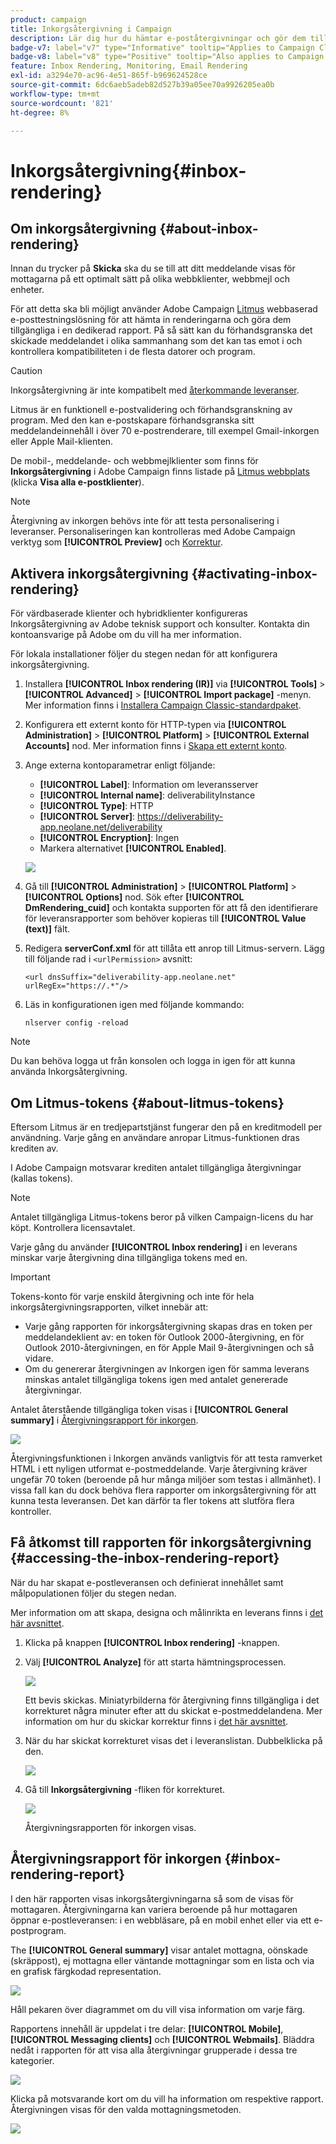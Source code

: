 ```yaml
---
product: campaign
title: Inkorgsåtergivning i Campaign
description: Lär dig hur du hämtar e-poståtergivningar och gör dem tillgängliga i en dedikerad rapport
badge-v7: label="v7" type="Informative" tooltip="Applies to Campaign Classic v7"
badge-v8: label="v8" type="Positive" tooltip="Also applies to Campaign v8"
feature: Inbox Rendering, Monitoring, Email Rendering
exl-id: a3294e70-ac96-4e51-865f-b969624528ce
source-git-commit: 6dc6aeb5adeb82d527b39a05ee70a9926205ea0b
workflow-type: tm+mt
source-wordcount: '821'
ht-degree: 8%

---
```


# Inkorgsåtergivning{#inbox-rendering}



## Om inkorgsåtergivning {#about-inbox-rendering}

Innan du trycker på **Skicka** ska du se till att ditt meddelande visas för mottagarna på ett optimalt sätt på olika webbklienter, webbmejl och enheter.

För att detta ska bli möjligt använder Adobe Campaign [Litmus](https://litmus.com/email-testing) webbaserad e-posttestningslösning för att hämta in renderingarna och göra dem tillgängliga i en dedikerad rapport. På så sätt kan du förhandsgranska det skickade meddelandet i olika sammanhang som det kan tas emot i och kontrollera kompatibiliteten i de flesta datorer och program.

>[!CAUTION]
>Inkorgsåtergivning är inte kompatibelt med [återkommande leveranser](communication-channels.md#recurring-delivery).

Litmus är en funktionell e-postvalidering och förhandsgranskning av program. Med den kan e-postskapare förhandsgranska sitt meddelandeinnehåll i över 70 e-postrenderare, till exempel Gmail-inkorgen eller Apple Mail-klienten.

De mobil-, meddelande- och webbmejlklienter som finns för **Inkorgsåtergivning** i Adobe Campaign finns listade på [Litmus webbplats](https://litmus.com/email-testing) (klicka **Visa alla e-postklienter**).

>[!NOTE]
>
>Återgivning av inkorgen behövs inte för att testa personalisering i leveranser. Personaliseringen kan kontrolleras med Adobe Campaign verktyg som **[!UICONTROL Preview]** och [Korrektur](steps-validating-the-delivery.md#sending-a-proof).

## Aktivera inkorgsåtergivning {#activating-inbox-rendering}

För värdbaserade klienter och hybridklienter konfigureras Inkorgsåtergivning av Adobe teknisk support och konsulter. Kontakta din kontoansvarige på Adobe om du vill ha mer information.

För lokala installationer följer du stegen nedan för att konfigurera inkorgsåtergivning.

1. Installera **[!UICONTROL Inbox rendering (IR)]** via **[!UICONTROL Tools]** > **[!UICONTROL Advanced]** > **[!UICONTROL Import package]** -menyn. Mer information finns i [Installera Campaign Classic-standardpaket](../../installation/using/installing-campaign-standard-packages.md).
1. Konfigurera ett externt konto för HTTP-typen via **[!UICONTROL Administration]** > **[!UICONTROL Platform]** > **[!UICONTROL External Accounts]** nod. Mer information finns i [Skapa ett externt konto](../../installation/using/external-accounts.md#creating-an-external-account).
1. Ange externa kontoparametrar enligt följande:
   * **[!UICONTROL Label]**: Information om leveransserver
   * **[!UICONTROL Internal name]**: deliverabilityInstance
   * **[!UICONTROL Type]**: HTTP
   * **[!UICONTROL Server]**: https://deliverability-app.neolane.net/deliverability
   * **[!UICONTROL Encryption]**: Ingen
   * Markera alternativet **[!UICONTROL Enabled]**.

   ![](assets/s_tn_inbox_rendering_external-account.png)

1. Gå till **[!UICONTROL Administration]** > **[!UICONTROL Platform]** > **[!UICONTROL Options]** nod. Sök efter **[!UICONTROL DmRendering_cuid]** och kontakta supporten för att få den identifierare för leveransrapporter som behöver kopieras till **[!UICONTROL Value (text)]** fält.
1. Redigera **serverConf.xml** för att tillåta ett anrop till Litmus-servern. Lägg till följande rad i `<urlPermission>` avsnitt:

   ```
   <url dnsSuffix="deliverability-app.neolane.net" urlRegEx="https://.*"/>
   ```

1. Läs in konfigurationen igen med följande kommando:

   ```
   nlserver config -reload
   ```

>[!NOTE]
>
>Du kan behöva logga ut från konsolen och logga in igen för att kunna använda Inkorgsåtergivning.

## Om Litmus-tokens {#about-litmus-tokens}

Eftersom Litmus är en tredjepartstjänst fungerar den på en kreditmodell per användning. Varje gång en användare anropar Litmus-funktionen dras krediten av.

I Adobe Campaign motsvarar krediten antalet tillgängliga återgivningar (kallas tokens).

>[!NOTE]
>
>Antalet tillgängliga Litmus-tokens beror på vilken Campaign-licens du har köpt. Kontrollera licensavtalet.

Varje gång du använder **[!UICONTROL Inbox rendering]** i en leverans minskar varje återgivning dina tillgängliga tokens med en.

>[!IMPORTANT]
>
>Tokens-konto för varje enskild återgivning och inte för hela inkorgsåtergivningsrapporten, vilket innebär att:
>
>* Varje gång rapporten för inkorgsåtergivning skapas dras en token per meddelandeklient av: en token för Outlook 2000-återgivning, en för Outlook 2010-återgivningen, en för Apple Mail 9-återgivningen och så vidare.
>* Om du genererar återgivningen av Inkorgen igen för samma leverans minskas antalet tillgängliga tokens igen med antalet genererade återgivningar.
>


Antalet återstående tillgängliga token visas i **[!UICONTROL General summary]** i [Återgivningsrapport för inkorgen](#inbox-rendering-report).

![](assets/s_tn_inbox_rendering_tokens.png)

Återgivningsfunktionen i Inkorgen används vanligtvis för att testa ramverket HTML i ett nyligen utformat e-postmeddelande. Varje återgivning kräver ungefär 70 token (beroende på hur många miljöer som testas i allmänhet). I vissa fall kan du dock behöva flera rapporter om inkorgsåtergivning för att kunna testa leveransen. Det kan därför ta fler tokens att slutföra flera kontroller.

## Få åtkomst till rapporten för inkorgsåtergivning {#accessing-the-inbox-rendering-report}

När du har skapat e-postleveransen och definierat innehållet samt målpopulationen följer du stegen nedan.

Mer information om att skapa, designa och målinrikta en leverans finns i [det här avsnittet](about-email-channel.md).

1. Klicka på knappen **[!UICONTROL Inbox rendering]** -knappen.
1. Välj **[!UICONTROL Analyze]** för att starta hämtningsprocessen.

   ![](assets/s_tn_inbox_rendering_button.png)

   Ett bevis skickas. Miniatyrbilderna för återgivning finns tillgängliga i det korrekturet några minuter efter att du skickat e-postmeddelandena. Mer information om hur du skickar korrektur finns i [det här avsnittet](steps-validating-the-delivery.md#sending-a-proof).

1. När du har skickat korrekturet visas det i leveranslistan. Dubbelklicka på den.

   ![](assets/s_tn_inbox_rendering_delivery_list.png)

1. Gå till **Inkorgsåtergivning** -fliken för korrekturet.

   ![](assets/s_tn_inbox_rendering_tab.png)

   Återgivningsrapporten för inkorgen visas.

## Återgivningsrapport för inkorgen {#inbox-rendering-report}

I den här rapporten visas inkorgsåtergivningarna så som de visas för mottagaren. Återgivningarna kan variera beroende på hur mottagaren öppnar e-postleveransen: i en webbläsare, på en mobil enhet eller via ett e-postprogram.

The **[!UICONTROL General summary]** visar antalet mottagna, oönskade (skräppost), ej mottagna eller väntande mottagningar som en lista och via en grafisk färgkodad representation.

![](assets/s_tn_inbox_rendering_summary.png)

Håll pekaren över diagrammet om du vill visa information om varje färg.

Rapportens innehåll är uppdelat i tre delar: **[!UICONTROL Mobile]**, **[!UICONTROL Messaging clients]** och **[!UICONTROL Webmails]**. Bläddra nedåt i rapporten för att visa alla återgivningar grupperade i dessa tre kategorier.

![](assets/s_tn_inbox_rendering_report.png)

Klicka på motsvarande kort om du vill ha information om respektive rapport. Återgivningen visas för den valda mottagningsmetoden.

![](assets/s_tn_inbox_rendering_example.png)
